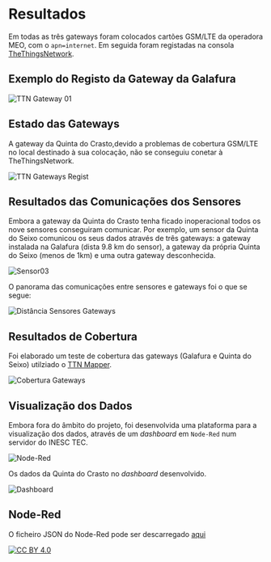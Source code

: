 # Resultados

Em todas as três gateways foram colocados cartões GSM/LTE da operadora MEO, com o `apn=internet`. Em seguida foram registadas na consola [TheThingsNetwork](https://console.thethingsnetwork.org/gateways). 

## Exemplo do Registo da Gateway da Galafura


![TTN Gateway 01](https://i.imgur.com/jdo7tbe.jpg)

## Estado das Gateways

A gateway da Quinta do Crasto,devido a problemas de cobertura GSM/LTE no local destinado à sua colocação, não se conseguiu conetar à TheThingsNetwork.

![TTN Gateways Regist](https://i.imgur.com/uOcDCFZ.jpg)

## Resultados das Comunicações dos Sensores

Embora a gateway da Quinta do Crasto tenha ficado inoperacional todos os nove sensores conseguiram comunicar. Por exemplo, um sensor da Quinta do Seixo comunicou os seus dados através de três gateways: a gateway instalada na Galafura (dista 9.8 km do sensor), a gateway da própria Quinta do Seixo (menos de 1km) e uma outra gateway desconhecida. 

![Sensor03](https://i.imgur.com/7xeNlqk.jpg)

O panorama das comunicações entre sensores e gateways foi o que se segue:

![Distância Sensores Gateways](https://i.imgur.com/G2JVj9Y.jpg)

## Resultados de Cobertura

Foi elaborado um teste de cobertura das gateways (Galafura e Quinta do Seixo) utilziado o [TTN Mapper](https://ttnmapper.org/).

![Cobertura Gateways](https://i.imgur.com/uxdEQrq.png)

## Visualização dos Dados

Embora fora do âmbito do projeto, foi desenvolvida uma plataforma para a visualização dos dados, através de um *dashboard* em `Node-Red` num servidor do INESC TEC.

![Node-Red](https://i.imgur.com/8UHnAzB.jpg)

Os dados da Quinta do Crasto no *dashboard* desenvolvido.

![Dashboard](https://i.imgur.com/xScXNGg.jpg)

## Node-Red

O ficheiro JSON do Node-Red pode ser descarregado [aqui](../node-red/HackathonDouroPorto_Desafio1_NodeRed.json)

[![CC BY 4.0](https://i.creativecommons.org/l/by/4.0/88x31.png)](http://creativecommons.org/licenses/by/4.0/)
